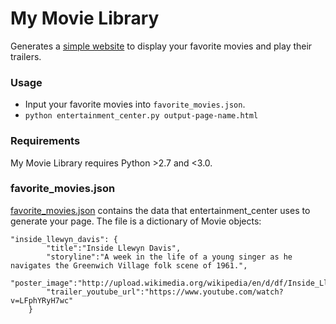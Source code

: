 # My Movie Library

Generates a [simple website](http://jrleszcz.github.io/movie-website) to display your favorite movies and play their trailers.

### Usage

* Input your favorite movies into `favorite_movies.json`.
* `python entertainment_center.py output-page-name.html`

### Requirements
My Movie Library requires Python >2.7 and <3.0.

### favorite_movies.json

[favorite_movies.json](favorite_movies.json) contains the data that entertainment_center uses to generate your page. The file is a dictionary of Movie objects:
```
"inside_llewyn_davis": {
        "title":"Inside Llewyn Davis",
        "storyline":"A week in the life of a young singer as he navigates the Greenwich Village folk scene of 1961.",
        "poster_image":"http://upload.wikimedia.org/wikipedia/en/d/df/Inside_Llewyn_Davis_Poster.jpg",
        "trailer_youtube_url":"https://www.youtube.com/watch?v=LFphYRyH7wc"
    }
```
